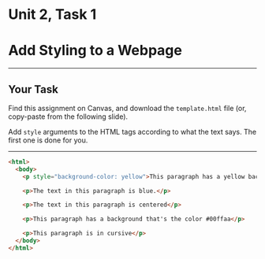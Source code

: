 # Unit 2, Task 1
# Add Styling to a Webpage

----

## Your Task
Find this assignment on Canvas, and download the `template.html` file (or, copy-paste from the following slide). 

Add `style` arguments to the HTML tags according to what the text says. The first one is done for you. 

---

```html
<html>
  <body>
    <p style="background-color: yellow">This paragraph has a yellow background (this one's done for you)</p>

    <p>The text in this paragraph is blue.</p>

    <p>The text in this paragraph is centered</p>

    <p>This paragraph has a background that's the color #00ffaa</p>

    <p>This paragraph is in cursive</p>
  </body>
</html>
```